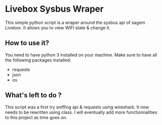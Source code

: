 # Livebox Sysbus Wraper

This simple python script is a wraper around the sysbus api of sagem Livebox. It allows you to view WIFI state & change it.

## How to use it?

You need to have python 3 installed on your machine.
Make sure to have all the following packages installed:
* requests
* json
* os

## What's left to do ?

This script was a first try sniffing api & requests using wireshark. It now needs to be rewritten using class. I will eventually add more functionnalities to this project as time goes on.
